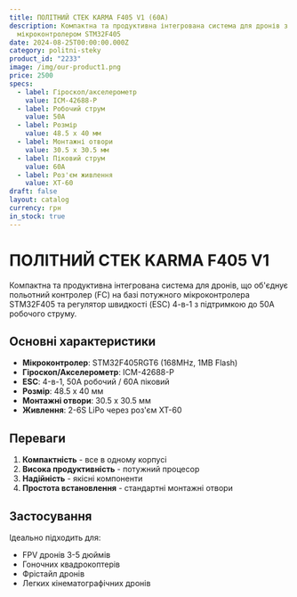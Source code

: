 ```yaml
---
title: ПОЛІТНИЙ СТЕК KARMA F405 V1 (60A)
description: Компактна та продуктивна інтегрована система для дронів з
  мікроконтролером STM32F405
date: 2024-08-25T00:00:00.000Z
category: politni-steky
product_id: "2233"
image: /img/our-product1.png
price: 2500
specs:
  - label: Гіроскоп/акселерометр
    value: ICM-42688-P
  - label: Робочий струм
    value: 50А
  - label: Розмір
    value: 48.5 x 40 мм
  - label: Монтажні отвори
    value: 30.5 x 30.5 мм
  - label: Піковий струм
    value: 60А
  - label: Роз'єм живлення
    value: XT-60
draft: false
layout: catalog
currency: грн
in_stock: true
---
```


# ПОЛІТНИЙ СТЕК KARMA F405 V1

Компактна та продуктивна інтегрована система для дронів, що об'єднує польотний контролер (FC) на базі потужного мікроконтролера STM32F405 та регулятор швидкості (ESC) 4-в-1 з підтримкою до 50А робочого струму.

## Основні характеристики

- **Мікроконтролер**: STM32F405RGT6 (168MHz, 1MB Flash)
- **Гіроскоп/Акселерометр**: ICM-42688-P
- **ESC**: 4-в-1, 50А робочий / 60А піковий
- **Розмір**: 48.5 x 40 мм
- **Монтажні отвори**: 30.5 x 30.5 мм
- **Живлення**: 2-6S LiPo через роз'єм XT-60

## Переваги

1. **Компактність** - все в одному корпусі
2. **Висока продуктивність** - потужний процесор
3. **Надійність** - якісні компоненти
4. **Простота встановлення** - стандартні монтажні отвори

## Застосування

Ідеально підходить для:
- FPV дронів 3-5 дюймів
- Гоночних квадрокоптерів
- Фрістайл дронів
- Легких кінематографічних дронів
